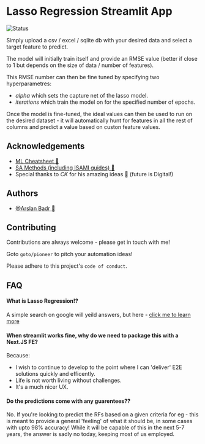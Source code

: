 
# Lasso Regression Streamlit App

![Status](https://img.shields.io/badge/status-in%20development-yellow)

Simply upload a csv / excel / sqlite db with your desired data and select a target feature to predict.

The model will initially train itself and provide an RMSE value  (better if close to 1 but depends on the size of data / number of features).

This RMSE number can then be fine tuned by specifying two hyperparametres:

 - _alpha_ which sets the capture net of the lasso model.
 - _iterations_ which train the model on for the specified number of epochs.

Once the model is fine-tuned, the ideal values can then be used to run on the desired dataset - it will automatically hunt for features in all the rest of columns and predict a value based on custon feature values.




## Acknowledgements

 - [ML Cheatsheet 🔖](https://s3.amazonaws.com/assets.datacamp.com/email/other/ML+Cheat+Sheet_2.pdf)
 - [SA Methods (including ISAMI guides) 📗](http://goto/samethods)
 - Special thanks to _CK_ for his amazing ideas 🧑 (future is Digital!)

## Authors

- [@Arslan Badr 🦁](https://www.github.com/octokatherine)


## Contributing

Contributions are always welcome - please get in touch with me!

Goto `goto/pioneer` to pitch your automation ideas!

Please adhere to this project's `code of conduct`.


## FAQ

#### What is Lasso Regression!?

A simple search on google will yeild answers, but here - [click me to learn more](https://www.mygreatlearning.com/blog/understanding-of-lasso-regression/#:~:text=Lasso%20regression%20is%20a%20regularization,i.e.%20models%20with%20fewer%20parameters)

#### When streamlit works fine, why do we need to package this with a Next.JS FE?

Because:

 - I wish to continue to develop to the point where I can 'deliver' E2E solutions quickly and efficently.
 - Life is not worth living without challenges.
 - It's a much nicer UX.

#### Do the predictions come with any guarentees??

No. If you're looking to predict the RFs based on a given criteria for eg - this is meant to provide a general 'feeling' of what it should be, in some cases with upto 98% accuracy! While it will be capable of this in the next 5-7 years, the answer is sadly no today, keeping most of us employed.

